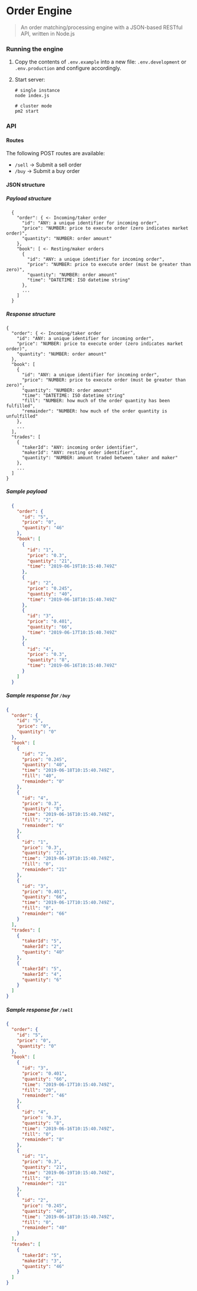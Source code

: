 # Order Engine

> An order matching/processing engine with a JSON-based RESTful API, written in Node.js

### Running the engine

 1. Copy the contents of `.env.example` into a new file: `.env.development` or `.env.production` and configure accordingly.
 2. Start server:

        # single instance
        node index.js
        
        # cluster mode
        pm2 start

### API

#### Routes
The following POST routes are available:
 - `/sell` -> Submit a sell order
 - `/buy` -> Submit a buy order

#### JSON structure

##### Payload structure

  ```
    {
      "order": { <- Incoming/taker order
        "id": "ANY: a unique identifier for incoming order",
        "price": "NUMBER: price to execute order (zero indicates market order)",
        "quantity": "NUMBER: order amount"
      },
      "book": [ <- Resting/maker orders
        {
          "id": "ANY: a unique identifier for incoming order",
          "price": "NUMBER: price to execute order (must be greater than zero)",
          "quantity": "NUMBER: order amount"
          "time": "DATETIME: ISO datetime string"
        },
        ...
      ]
    }
  ```

##### Response structure
  ```
  {
    "order": { <- Incoming/taker order
      "id": "ANY: a unique identifier for incoming order",
      "price": "NUMBER: price to execute order (zero indicates market order)",
      "quantity": "NUMBER: order amount"
    },
    "book": [
      {
        "id": "ANY: a unique identifier for incoming order",
        "price": "NUMBER: price to execute order (must be greater than zero)",
        "quantity": "NUMBER: order amount"
        "time": "DATETIME: ISO datetime string"
        "fill": "NUMBER: how much of the order quantity has been fulfilled",
        "remainder": "NUMBER: how much of the order quantity is unfulfilled"
      },
      ...
    ],
    "trades": [
      {
        "takerId": "ANY: incoming order identifier",
        "makerId": "ANY: resting order identifier",
        "quantity": "NUMBER: amount traded between taker and maker"
      },
      ...
    ]
  }
  ```

##### Sample payload

  ```json
    {
      "order": {
        "id": "5",
        "price": "0",
        "quantity": "46"
      },
      "book": [
        {
          "id": "1",
          "price": "0.3",
          "quantity": "21",
          "time": "2019-06-19T10:15:40.749Z"
        },
        {
          "id": "2",
          "price": "0.245",
          "quantity": "40",
          "time": "2019-06-18T10:15:40.749Z"
        },
        {
          "id": "3",
          "price": "0.401",
          "quantity": "66",
          "time": "2019-06-17T10:15:40.749Z"
        },
        {
          "id": "4",
          "price": "0.3",
          "quantity": "8",
          "time": "2019-06-16T10:15:40.749Z"
        }
      ]
    }
  ```

##### Sample response for `/buy`
  ```json
  {
    "order": {
      "id": "5",
      "price": "0",
      "quantity": "0"
    },
    "book": [
      {
        "id": "2",
        "price": "0.245",
        "quantity": "40",
        "time": "2019-06-18T10:15:40.749Z",
        "fill": "40",
        "remainder": "0"
      },
      {
        "id": "4",
        "price": "0.3",
        "quantity": "8",
        "time": "2019-06-16T10:15:40.749Z",
        "fill": "2",
        "remainder": "6"
      },
      {
        "id": "1",
        "price": "0.3",
        "quantity": "21",
        "time": "2019-06-19T10:15:40.749Z",
        "fill": "0",
        "remainder": "21"
      },
      {
        "id": "3",
        "price": "0.401",
        "quantity": "66",
        "time": "2019-06-17T10:15:40.749Z",
        "fill": "0",
        "remainder": "66"
      }
    ],
    "trades": [
      {
        "takerId": "5",
        "makerId": "2",
        "quantity": "40"
      },
      {
        "takerId": "5",
        "makerId": "4",
        "quantity": "6"
      }
    ]
  }
  ```

##### Sample response for `/sell`

  ```json
  {
    "order": {
      "id": "5",
      "price": "0",
      "quantity": "0"
    },
    "book": [
      {
        "id": "3",
        "price": "0.401",
        "quantity": "66",
        "time": "2019-06-17T10:15:40.749Z",
        "fill": "20",
        "remainder": "46"
      },
      {
        "id": "4",
        "price": "0.3",
        "quantity": "8",
        "time": "2019-06-16T10:15:40.749Z",
        "fill": "0",
        "remainder": "8"
      },
      {
        "id": "1",
        "price": "0.3",
        "quantity": "21",
        "time": "2019-06-19T10:15:40.749Z",
        "fill": "0",
        "remainder": "21"
      },
      {
        "id": "2",
        "price": "0.245",
        "quantity": "40",
        "time": "2019-06-18T10:15:40.749Z",
        "fill": "0",
        "remainder": "40"
      }
    ],
    "trades": [
      {
        "takerId": "5",
        "makerId": "3",
        "quantity": "46"
      }
    ]
  }
  ```